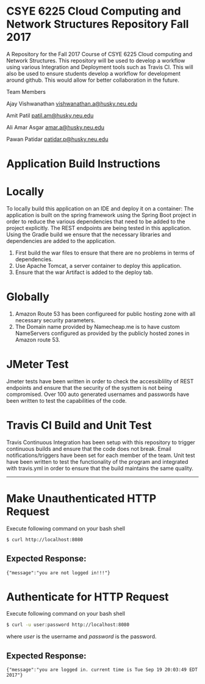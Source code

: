 # CSYE 6225 Cloud Computing and Network Structures Repository Fall 2017

A Repository for the Fall 2017 Course of CSYE 6225 Cloud computing and Network Structures. This repository will be used to develop a workflow using various Integration and Deployment tools such as Travis CI.
This will also be used to ensure students develop a workflow for development around github. This would allow for better collaboration in the future.

Team Members

Ajay Vishwanathan  vishwanathan.a@husky.neu.edu

Amit Patil         patil.am@husky.neu.edu

Ali Amar Asgar     amar.a@husky.neu.edu

Pawan Patidar      patidar.p@husky.neu.edu

# Application Build Instructions  
# Locally 
To locally build this application on an IDE and deploy it on a container:
The application is built on the spring framework using the Spring Boot project in order to reduce the various dependencies that need to be added to the project explicitly. The REST endpoints are being tested in this application. Using the Gradle build we ensure that the necessary libraries and dependencies are added to the application. 
1. First build the war files to ensure that there are no problems in terms of dependencies.
2. Use Apache Tomcat, a server container to deploy this application.
3. Ensure that the war Artifact is added to the deploy tab.

# Globally
1. Amazon Route 53 has been configureed for public hosting zone with all necessary security parameters.
2. The Domain name provided by Namecheap.me is to have custom NameServers configured as provided by the publicly hosted zones in Amazon route 53.

# JMeter Test
Jmeter tests have been written in order to check the accessiblility of REST endpoints and ensure that the security of the systtem is not being compromised. Over 100 auto generated usernames and passwords have been written to test the capabilities of the code.

# Travis CI Build and Unit Test
Travis Continuous Integration has been setup with this repository to trigger continuous builds and ensure that the code does not break. Email notifications/triggers have been set  for each member of the team. 
Unit test have been written to test the functionality of the program and integrated with travis.yml in order to ensure that the build maintains the same quality.

----------------------------------------------------------------------------------------------------------------------------
# Make Unauthenticated HTTP Request

Execute following command on your bash shell
``` bash
$ curl http://localhost:8080
```

## Expected Response:
```
{"message":"you are not logged in!!!"}
```

# Authenticate for HTTP Request

Execute following command on your bash shell
``` bash
$ curl -u user:password http://localhost:8080
```

where *user* is the username and *password* is the password.

## Expected Response:
 ```
 {"message":"you are logged in. current time is Tue Sep 19 20:03:49 EDT 2017"}
 ```
